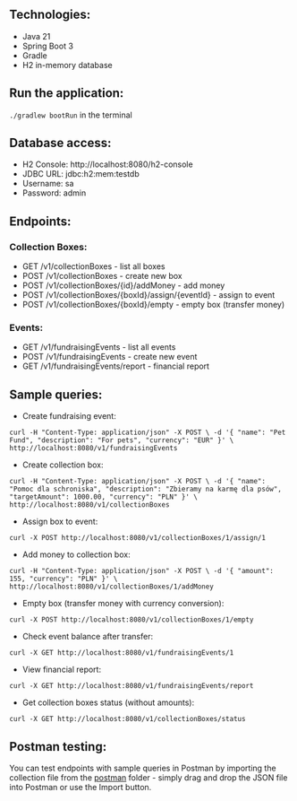 ## Technologies:
- Java 21
- Spring Boot 3
- Gradle
- H2 in-memory database

## Run the application:
`./gradlew bootRun` in the terminal

## Database access:
- H2 Console: http://localhost:8080/h2-console
- JDBC URL: jdbc:h2:mem:testdb
- Username: sa
- Password: admin

## Endpoints:
### Collection Boxes:
- GET /v1/collectionBoxes - list all boxes
- POST /v1/collectionBoxes - create new box
- POST /v1/collectionBoxes/{id}/addMoney - add money
- POST /v1/collectionBoxes/{boxId}/assign/{eventId} - assign to event
- POST /v1/collectionBoxes/{boxId}/empty - empty box (transfer money)

### Events: 
- GET /v1/fundraisingEvents - list all events
- POST /v1/fundraisingEvents - create new event
- GET /v1/fundraisingEvents/report - financial report

## Sample queries:
- Create fundraising event:

`
curl -H "Content-Type: application/json" -X POST \
-d '{
"name": "Pet Fund",
"description": "For pets",
"currency": "EUR"
}' \
http://localhost:8080/v1/fundraisingEvents
`
- Create collection box:

`
curl -H "Content-Type: application/json" -X POST \
-d '{
"name": "Pomoc dla schroniska",
"description": "Zbieramy na karmę dla psów",
"targetAmount": 1000.00,
"currency": "PLN"
}' \
http://localhost:8080/v1/collectionBoxes
`
- Assign box to event:

`
curl -X POST http://localhost:8080/v1/collectionBoxes/1/assign/1
`
- Add money to collection box:

`
curl -H "Content-Type: application/json" -X POST \
-d '{
"amount": 155,
"currency": "PLN"
}' \
http://localhost:8080/v1/collectionBoxes/1/addMoney
`
- Empty box (transfer money with currency conversion):

`
curl -X POST http://localhost:8080/v1/collectionBoxes/1/empty
`
- Check event balance after transfer:

`
curl -X GET http://localhost:8080/v1/fundraisingEvents/1
`
- View financial report:

`
curl -X GET http://localhost:8080/v1/fundraisingEvents/report
`
- Get collection boxes status (without amounts):

`
curl -X GET http://localhost:8080/v1/collectionBoxes/status
`

## Postman testing:
You can test endpoints with sample queries in Postman by importing the collection file from the [postman](postman) folder - simply drag and drop the JSON file into Postman or use the Import button.

